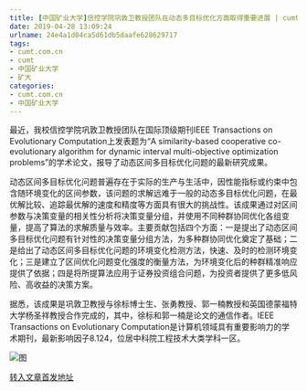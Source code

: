 ```yaml
---
title: [中国矿业大学]信控学院巩敦卫教授团队在动态多目标优化方面取得重要进展 | cumt.com.cn
date: 2019-04-28 13:09:24
urlname: 24e4a1d04ca5d61db5daafe628629717
tags: 
- cumt.com.cn
- cumt
- 中国矿业大学
- 矿大
categories:
- cumt.com.cn
- 中国矿业大学
---
```


最近，我校信控学院巩敦卫教授团队在国际顶级期刊IEEE Transactions on Evolutionary Computation上发表题为“A similarity-based cooperative co-evolutionary algorithm for dynamic interval multi-objective optimization problems”的学术论文，报导了动态区间多目标优化问题的最新研究成果。

动态区间多目标优化问题普遍存在于实际的生产与生活中，因性能指标或约束中包含随环境变化的区间参数，该问题的求解远难于一般的动态多目标优化问题，在最优解比较、追踪最优解的速度和精度等方面具有很大的挑战性。该成果通过对区间参数与决策变量的相关性分析将决策变量分组，并使用不同种群协同优化各组变量，提高了算法的求解质量与效率。主要贡献包括四个方面：一是提出了动态区间多目标优化问题有针对性的决策变量分组方法，为多种群协同优化奠定了基础；二是给出了动态区间多目标优化问题的环境变化检测方法，快速、及时的检测环境变化；三是建立了区间优化问题变化强度的衡量方法，为环境变化后的种群精准响应提供了依据；四是将所提算法应用于证券投资组合问题，为投资者提供了更多低风险、高收益的决策方案。

据悉，该成果是巩敦卫教授与徐标博士生、张勇教授、郭一楠教授和英国德蒙福特大学杨圣祥教授合作完成的，其中，徐标和郭一楠是论文的通信作者。IEEE Transactions on Evolutionary Computation是计算机领域具有重要影响力的学术期刊，最新影响因子8.124，位居中科院工程技术大类学科一区。

![图](http://xwzx.cumt.edu.cn/_upload/article/images/16/66/bdd109c546a295e2d2b099477bdd/cb862f31-bb25-445b-b0ee-82fa1fb0421d.jpg)

[转入文章首发地址](http://xwzx.cumt.edu.cn/f5/a7/c513a521639/page.htm)